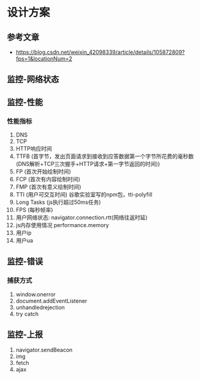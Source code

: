 # 设计方案
## 参考文章
* <https://blog.csdn.net/weixin_42098339/article/details/105872809?fps=1&locationNum=2>

## 监控-网络状态


## 监控-性能

### 性能指标
1. DNS
2. TCP
3. HTTP响应时间
4. TTFB (首字节，发出页面请求到接收到应答数据第一个字节所花费的毫秒数(DNS解析+TCP三次握手+HTTP请求+第一字节返回的时间))
5. FP  (首次开始绘制时间)
6. FCP (首次有内容绘制时间)
7. FMP (首次有意义绘制时间)
8. TTI (用户可交互时间) 谷歌实验室写的npm包，tti-polyfill
9. Long Tasks (js执行超过50ms任务)
10. FPS (每秒帧率)
11. 用户网络状态: navigator.connection.rtt(网络往返时延)
12. js内存使用情况 performance.memory
13. 用户ip
14. 用户ua


## 监控-错误

### 捕获方式
1. window.onerror
2. document.addEventListener
3. unhandledrejection
4. try catch



## 监控-上报
1. navigator.sendBeacon
2. img
3. fetch
4. ajax
